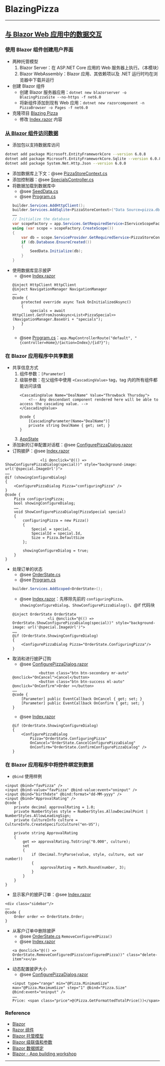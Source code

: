 # BlazingPizza

---
## [与 Blazor Web 应用中的数据交互](https://learn.microsoft.com/zh-cn/training/modules/interact-with-data-blazor-web-apps/)
### 使用 Blazor 组件创建用户界面
- 两种托管模型
    1. Blazor Server：在 ASP.NET Core 应用的 Web 服务器上执行。（本模块）
    2. Blazor WebAssembly：Blazor 应用、其依赖项以及 .NET 运行时均在浏览器中下载并运行
- 创建 Blazor 组件
    - 创建 Blazor 服务器应用：`dotnet new blazorserver -o BlazingPizzaSite --no-https -f net6.0`
    - 将新组件添加到现有 Web 应用：`dotnet new razorcomponent -n PizzaBrowser -o Pages -f net6.0`
- 克隆项目 [Blazing Pizza](https://github.com/MicrosoftDocs/mslearn-interact-with-data-blazor-web-apps)
    - 修改 [Index.razor](Pages/Index.razor) 内容
### [从 Blazor 组件访问数据](https://learn.microsoft.com/zh-cn/training/modules/interact-with-data-blazor-web-apps/5-exercise-access-data-from-blazor-components)
- 添加包以支持数据库访问
```bash
dotnet add package Microsoft.EntityFrameworkCore --version 6.0.8
dotnet add package Microsoft.EntityFrameworkCore.Sqlite --version 6.0.8
dotnet add package System.Net.Http.Json --version 6.0.0
```
- 添加数据库上下文：@see [PizzaStoreContext.cs](Data/PizzaStoreContext.cs)
- 添加控制器：@see [SpecialsController.cs](Controllers/SpecialsController.cs)
- 将数据加载到数据库中
    - @see [SeedData.cs](Data/SeedData.cs)
    - @see [Program.cs](Program.cs)
    ```csharp
    builder.Services.AddHttpClient();
    builder.Services.AddSqlite<PizzaStoreContext>("Data Source=pizza.db");
    ……
    // Initialize the database
    var scopeFactory = app.Services.GetRequiredService<IServiceScopeFactory>();
    using (var scope = scopeFactory.CreateScope())
    {
        var db = scope.ServiceProvider.GetRequiredService<PizzaStoreContext>();
        if (db.Database.EnsureCreated())
        {
            SeedData.Initialize(db);
        }
    }
    ```
- 使用数据库显示披萨
    - @see [Index.razor](Pages/Index.razor)
    ```razor
    @inject HttpClient HttpClient
    @inject NavigationManager NavigationManager
    ……
    @code {
        protected override async Task OnInitializedAsync()
        {
            specials = await HttpClient.GetFromJsonAsync<List<PizzaSpecial>>(NavigationManager.BaseUri + "specials");
        }
    }
    ```
    - @see [Program.cs](Program.cs)：`app.MapControllerRoute("default", "{controller=Home}/{action=Index}/{id?}");`
### 在 Blazor 应用程序中共享数据
- 共享信息方式
    1. 组件参数：`[Parameter]`
    2. 级联参数：在父组件中使用 `<CascadingValue>` tag，tag 内的所有组件都能访问该值
        ```fathor.razor
        <CascadingValue Name="DealName" Value="Throwback Thursday">
            <!-- Any descendant component rendered here will be able to access the cascading value. -->
        </CascadingValue>
        ```
        ```son.razor
        @code {
            [CascadingParameter(Name="DealName")]
            private string DealName { get; set; }
        }
        ```
    3. [AppState](https://learn.microsoft.com/zh-cn/training/modules/interact-with-data-blazor-web-apps/6-share-data-in-blazor-applications#share-information-by-using-appstate)
- 添加新的订单配置对话框：@see [ConfigurePizzaDialog.razor](Shared/ConfigurePizzaDialog.razor)
- 订购披萨：@see [Index.razor](Pages/Index.razor)
```razor
                <li @onclick="@(() => ShowConfigurePizzaDialog(special))" style="background-image: url('@special.ImageUrl')">
……
@if (showingConfigureDialog)
{
    <ConfigurePizzaDialog Pizza="configuringPizza" />
}
@code {
    Pizza configuringPizza;
    bool showingConfigureDialog;
    ……
    void ShowConfigurePizzaDialog(PizzaSpecial special)
    {
        configuringPizza = new Pizza()
        {
            Special = special,
            SpecialId = special.Id,
            Size = Pizza.DefaultSize
        };

        showingConfigureDialog = true;
    }
}
```
- 处理订单的状态
    - @see [OrderState.cs](Services/OrderState.cs)
    - @see [Program.cs](Program.cs)
    ```csharp
    builder.Services.AddScoped<OrderState>();
    ```
    - @see [Index.razor](Pages/Index.razor)：先移除先前的 `configuringPizza`、`showingConfigureDialog`、`ShowConfigurePizzaDialog()`、@if 代码块
    ```razor
    @inject OrderState OrderState
                    <li @onclick="@(() => OrderState.ShowConfigurePizzaDialog(special))" style="background-image: url('@special.ImageUrl')">
    ……
    @if (OrderState.ShowingConfigureDialog)
    {
        <ConfigurePizzaDialog Pizza="OrderState.ConfiguringPizza"/>
    }
    ```
- 取消和进行披萨订购
    - @see [ConfigurePizzaDialog.razor](Shared/ConfigurePizzaDialog.razor)
    ```razor
                <button class="btn btn-secondary mr-auto" @onclick="OnCancel">Cancel</button>
                <button class="btn btn-success ml-auto" @onclick="OnConfirm">Order ></button>
    ……
    @code {
        [Parameter] public EventCallback OnCancel { get; set; }
        [Parameter] public EventCallback OnConfirm { get; set; }
    }
    ```
    - @see [Index.razor](Pages/Index.razor)
    ```razor
    @if (OrderState.ShowingConfigureDialog)
    {
        <ConfigurePizzaDialog
            Pizza="OrderState.ConfiguringPizza"
            OnCancel="OrderState.CancelConfigurePizzaDialog"
            OnConfirm="OrderState.ConfirmConfigurePizzaDialog" />
    }
    ```
### 在 Blazor 应用程序中将控件绑定到数据
- `@bind` 使用样例
```razor
<input @bind="favPizza" />
<input @bind-value="favPizza" @bind-value:event="oninput" />
<input @bind="birthdate" @bind:format="dd-MM-yyyy" />
<input @bind="ApprovalRating" />
@code {
    private decimal approvalRating = 1.0;
    private NumberStyles style = NumberStyles.AllowDecimalPoint | NumberStyles.AllowLeadingSign;
    private CultureInfo culture = CultureInfo.CreateSpecificCulture("en-US");

    private string ApprovalRating
    {
        get => approvalRating.ToString("0.000", culture);
        set
        {
            if (Decimal.TryParse(value, style, culture, out var number))
            {
                approvalRating = Math.Round(number, 3);
            }
        }
    }
}
```
- 显示客户的披萨订单：@see [Index.razor](Pages/Index.razor)
```razor
<div class="sidebar"/>
……
@code {
    Order order => OrderState.Order;
}
```
- 从客户订单中删除披萨
    - @see [OrderState.cs](Services/OrderState.cs) `RemoveConfiguredPizza()`
    - @see [Index.razor](Pages/Index.razor)
    ```razor
    <a @onclick="@(() => OrderState.RemoveConfiguredPizza(configuredPizza))" class="delete-item">x</a>
    ```
- 动态配置披萨大小
    - @see [ConfigurePizzaDialog.razor](Shared/ConfigurePizzaDialog.razor)
    ```razor
    <input type="range" min="@Pizza.MinimumSize" max="@Pizza.MaximumSize" step="1" @bind="Pizza.Size" @bind:event="oninput" />
    ……
    Price: <span class="price">@(Pizza.GetFormattedTotalPrice())</span>
    ```
### Reference
- [Blazor](https://learn.microsoft.com/zh-cn/aspnet/core/blazor/)
- [Razor 组件](https://learn.microsoft.com/zh-cn/aspnet/core/blazor/components/)
- [Blazor 托管模型](https://learn.microsoft.com/zh-cn/aspnet/core/blazor/hosting-models)
- [Blazor 级联值和参数](https://learn.microsoft.com/zh-cn/aspnet/core/blazor/components/cascading-values-and-parameters)
- [Blazor 数据绑定](https://learn.microsoft.com/zh-cn/aspnet/core/blazor/components/data-binding)
- [Blazor - App building workshop](https://github.com/dotnet-presentations/blazor-workshop)
---
